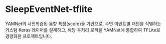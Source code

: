 # SleepEventNet-tflite
YAMNet의 사전학습된 음향 특징(score)을 기반으로, 수면 이벤트별 패턴을 식별하는 커스텀 Keras 레이어를 설계하고, 해당 후처리 로직을 YAMNet에 통합하여 TFLite로 경량화한 프로젝트입니다.
